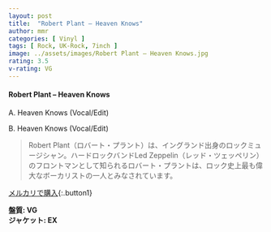 ```yaml
---
layout: post
title:  "Robert Plant – Heaven Knows"
author: mmr
categories: [ Vinyl ]
tags: [ Rock, UK-Rock, 7inch ]
image: ../assets/images/Robert Plant – Heaven Knows.jpg
rating: 3.5
v-rating: VG
---
```


#### Robert Plant – Heaven Knows

A. Heaven Knows (Vocal/Edit)

B. Heaven Knows (Vocal/Edit)

> Robert Plant（ロバート・プラント）は、イングランド出身のロックミュージシャン。ハードロックバンドLed Zeppelin（レッド・ツェッペリン）のフロントマンとして知られるロバート・プラントは、ロック史上最も偉大なボーカリストの一人とみなされています。



[メルカリで購入](https://jp.mercari.com/item/m77618413778){:.button1}

<div class="mt-4 mb-4 d-flex align-items-center">
<strong class="mr-1">盤質: VG</strong>
</div>
<div class="mt-4 mb-4 d-flex align-items-center">
<strong class="mr-1">ジャケット: EX</strong>
</div>
